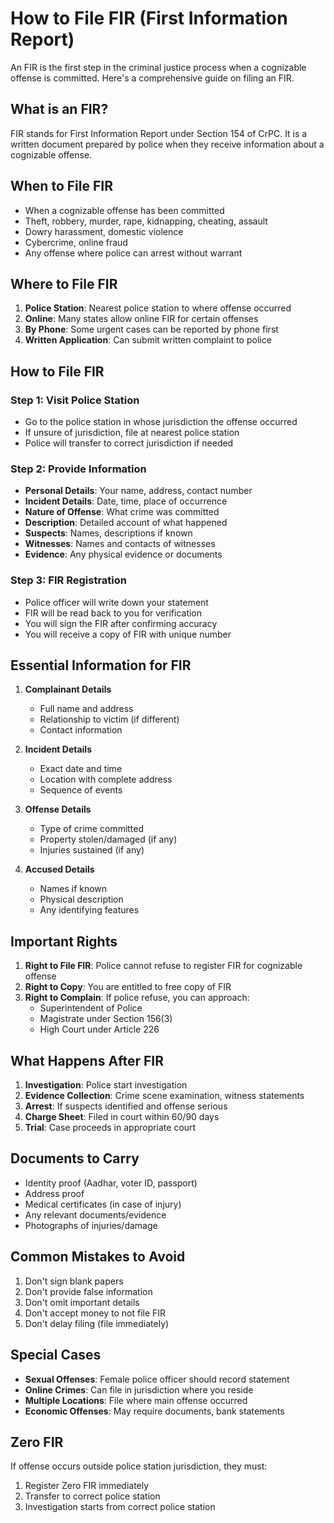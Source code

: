 # How to File FIR (First Information Report)

An FIR is the first step in the criminal justice process when a cognizable offense is committed. Here's a comprehensive guide on filing an FIR.

## What is an FIR?
FIR stands for First Information Report under Section 154 of CrPC. It is a written document prepared by police when they receive information about a cognizable offense.

## When to File FIR
- When a cognizable offense has been committed
- Theft, robbery, murder, rape, kidnapping, cheating, assault
- Dowry harassment, domestic violence
- Cybercrime, online fraud
- Any offense where police can arrest without warrant

## Where to File FIR
1. **Police Station**: Nearest police station to where offense occurred
2. **Online**: Many states allow online FIR for certain offenses
3. **By Phone**: Some urgent cases can be reported by phone first
4. **Written Application**: Can submit written complaint to police

## How to File FIR

### Step 1: Visit Police Station
- Go to the police station in whose jurisdiction the offense occurred
- If unsure of jurisdiction, file at nearest police station
- Police will transfer to correct jurisdiction if needed

### Step 2: Provide Information
- **Personal Details**: Your name, address, contact number
- **Incident Details**: Date, time, place of occurrence
- **Nature of Offense**: What crime was committed
- **Description**: Detailed account of what happened
- **Suspects**: Names, descriptions if known
- **Witnesses**: Names and contacts of witnesses
- **Evidence**: Any physical evidence or documents

### Step 3: FIR Registration
- Police officer will write down your statement
- FIR will be read back to you for verification
- You will sign the FIR after confirming accuracy
- You will receive a copy of FIR with unique number

## Essential Information for FIR
1. **Complainant Details**
   - Full name and address
   - Relationship to victim (if different)
   - Contact information

2. **Incident Details**
   - Exact date and time
   - Location with complete address
   - Sequence of events

3. **Offense Details**
   - Type of crime committed
   - Property stolen/damaged (if any)
   - Injuries sustained (if any)

4. **Accused Details**
   - Names if known
   - Physical description
   - Any identifying features

## Important Rights
1. **Right to File FIR**: Police cannot refuse to register FIR for cognizable offense
2. **Right to Copy**: You are entitled to free copy of FIR
3. **Right to Complain**: If police refuse, you can approach:
   - Superintendent of Police
   - Magistrate under Section 156(3)
   - High Court under Article 226

## What Happens After FIR
1. **Investigation**: Police start investigation
2. **Evidence Collection**: Crime scene examination, witness statements
3. **Arrest**: If suspects identified and offense serious
4. **Charge Sheet**: Filed in court within 60/90 days
5. **Trial**: Case proceeds in appropriate court

## Documents to Carry
- Identity proof (Aadhar, voter ID, passport)
- Address proof
- Medical certificates (in case of injury)
- Any relevant documents/evidence
- Photographs of injuries/damage

## Common Mistakes to Avoid
1. Don't sign blank papers
2. Don't provide false information
3. Don't omit important details
4. Don't accept money to not file FIR
5. Don't delay filing (file immediately)

## Special Cases
- **Sexual Offenses**: Female police officer should record statement
- **Online Crimes**: Can file in jurisdiction where you reside
- **Multiple Locations**: File where main offense occurred
- **Economic Offenses**: May require documents, bank statements

## Zero FIR
If offense occurs outside police station jurisdiction, they must:
1. Register Zero FIR immediately
2. Transfer to correct police station
3. Investigation starts from correct police station
